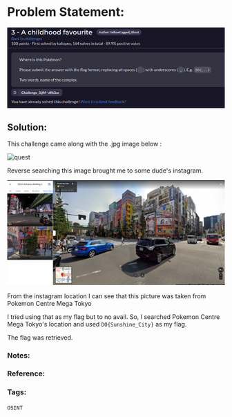 # Problem Statement:
![question](https://raw.githubusercontent.com/0x41head/CTF-Writeups/main/src/DOA2021ctf/OSINT/A%20childhood%20favourite/ques.png)

## Solution:
This challenge came along with the .jpg image below :

![quest](https://raw.githubusercontent.com/0x41head/CTF-Writeups/main/src/DOA2021ctf/OSINT/The%20land%20of%20culture/c3.jfif)

Reverse searching this image brought me to some dude's instagram.

![1](https://raw.githubusercontent.com/0x41head/CTF-Writeups/main/src/DOA2021ctf/OSINT/The%20land%20of%20culture/1.png)

From the instagram location I can see that this picture was taken from Pokemon Centre Mega Tokyo

I tried using that as my flag but to no avail. So, I searched Pokemon Centre Mega Tokyo's location and used `DO{Sunshine_City}` as my flag.

The flag was retrieved. 
### Notes:
### Reference:

### Tags:
`OSINT`
